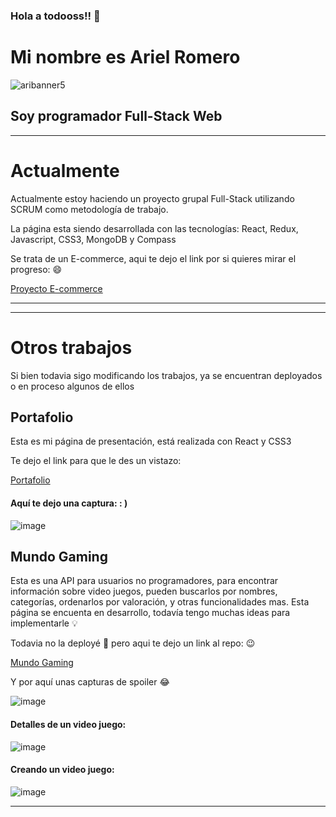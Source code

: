### Hola a todooss!!  👋


# Mi nombre es Ariel Romero


![aribanner5](https://user-images.githubusercontent.com/82990938/128881198-4798dc00-a984-427c-84dc-693bc0fc7dbd.png)


  ## Soy programador Full-Stack Web
---
  Actualmente
  ===
  
   Actualmente estoy haciendo un proyecto grupal Full-Stack utilizando SCRUM como metodología de trabajo.

  La página esta siendo desarrollada con las tecnologías:
  React, Redux, Javascript, CSS3, MongoDB y Compass

  Se trata de un E-commerce, aqui te dejo el link por si quieres mirar el progreso: 😄
  
  [Proyecto E-commerce](https://github.com/ArielR25/PG-Ecommerce)
  
---

---
  Otros trabajos
  ===
  
  Si bien todavia sigo modificando los trabajos, ya se encuentran deployados o en proceso algunos de ellos
    
  ## Portafolio

  Esta es mi página de presentación, está realizada con React y CSS3

  Te dejo el link para que le des un vistazo:
  
  [Portafolio](https://arielromero-dev.netlify.app/)
  
  
  #### Aquí te dejo una captura: : )
  
  ![image](https://user-images.githubusercontent.com/82990938/128885605-d535abf2-9574-4922-88bd-e0a53c80c9c0.png)

  ## Mundo Gaming

Esta es una API para usuarios no programadores, para encontrar información sobre video juegos, pueden buscarlos por nombres, categorías, ordenarlos por valoración, y otras funcionalidades mas.
Esta página se encuenta en desarrollo, todavía tengo muchas ideas para implementarle :bulb:

Todavia no la deployé :see_no_evil: pero aqui te dejo un link al repo: :wink:

[Mundo Gaming](https://github.com/ArielR25/MundoGaming)

Y por aquí unas capturas de spoiler :joy:


![image](https://user-images.githubusercontent.com/82990938/129046269-491d910d-a05f-4f1c-b90e-31f182980f0a.png)

#### Detalles de un video juego:

![image](https://user-images.githubusercontent.com/82990938/129046986-fcd236dd-f10d-4fef-9685-3777b629e045.png)

#### Creando un video juego:

![image](https://user-images.githubusercontent.com/82990938/129054712-a7fcc4f0-90f1-4503-b1c8-c187f7a76f0b.png)

---

